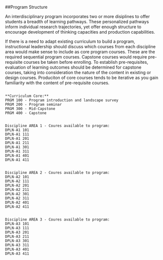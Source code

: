 ##Program Structure

An interdisciplinary program incorporates two or more disiplines to offer students a breadth of learning pathways. These personalized pathways inform individual research trajectories, yet offer enough structure to encourage development of thinking capacities and production capabilities.

If there is a need to adapt existing curriculum to build a program, instructional leadership should discuss which courses from each discipline area would make sense to include as core program courses. These are the required sequential program courses. Capstone courses would require pre-requisite courses be taken before enrolling. To establish pre-requisites, evaluation of learning outcomes should be determined for capstone courses, taking into consideration the nature of the content in existing or design courses. Produciton of core courses tends to be iterative as you gain familiarity with the content of pre-requisite courses.

```

**Curriculum Core:**
PRGM 100 - Program introduction and landscape survey
PRGM 200 - Program seminar
PRGM 300 - Mid-Capstone
PRGM 400 - Capstone

```
```

Discipline AREA 1 - Coures available to program:
DPLN-A1 101
DPLN-A1 111
DPLN-A1 201
DPLN-A1 211
DPLN-A1 301
DPLN-A1 311
DPLN-A1 401
DPLN-A1 411

```
```

Discipline AREA 2 - Coures available to program:
DPLN-A2 101
DPLN-A2 111
DPLN-A2 201
DPLN-A2 211
DPLN-A2 301
DPLN-A2 311
DPLN-A2 401
DPLN-A2 411

```

```

Discipline AREA 3 - Coures available to program:
DPLN-A3 101
DPLN-A3 111
DPLN-A3 201
DPLN-A3 211
DPLN-A3 301
DPLN-A3 311
DPLN-A3 401
DPLN-A3 411

```

